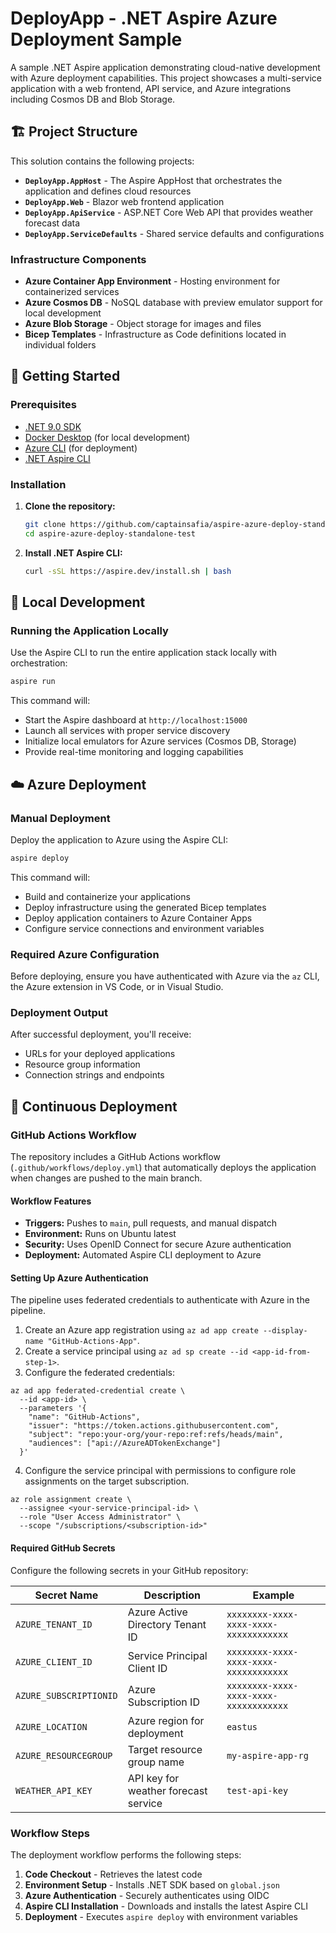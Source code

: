 # DeployApp - .NET Aspire Azure Deployment Sample

A sample .NET Aspire application demonstrating cloud-native development with Azure deployment capabilities. This project showcases a multi-service application with a web frontend, API service, and Azure integrations including Cosmos DB and Blob Storage.

## 🏗️ Project Structure

This solution contains the following projects:

- **`DeployApp.AppHost`** - The Aspire AppHost that orchestrates the application and defines cloud resources
- **`DeployApp.Web`** - Blazor web frontend application
- **`DeployApp.ApiService`** - ASP.NET Core Web API that provides weather forecast data
- **`DeployApp.ServiceDefaults`** - Shared service defaults and configurations

### Infrastructure Components

- **Azure Container App Environment** - Hosting environment for containerized services
- **Azure Cosmos DB** - NoSQL database with preview emulator support for local development
- **Azure Blob Storage** - Object storage for images and files
- **Bicep Templates** - Infrastructure as Code definitions located in individual folders

## 🚀 Getting Started

### Prerequisites

- [.NET 9.0 SDK](https://dotnet.microsoft.com/download/dotnet/9.0)
- [Docker Desktop](https://www.docker.com/products/docker-desktop) (for local development)
- [Azure CLI](https://docs.microsoft.com/en-us/cli/azure/install-azure-cli) (for deployment)
- [.NET Aspire CLI](https://learn.microsoft.com/en-us/dotnet/aspire/fundamentals/setup-tooling)

### Installation

1. **Clone the repository:**
   ```bash
   git clone https://github.com/captainsafia/aspire-azure-deploy-standalone-test.git
   cd aspire-azure-deploy-standalone-test
   ```

2. **Install .NET Aspire CLI:**
   ```bash
   curl -sSL https://aspire.dev/install.sh | bash
   ```

## 🔧 Local Development

### Running the Application Locally

Use the Aspire CLI to run the entire application stack locally with orchestration:

```bash
aspire run
```

This command will:
- Start the Aspire dashboard at `http://localhost:15000`
- Launch all services with proper service discovery
- Initialize local emulators for Azure services (Cosmos DB, Storage)
- Provide real-time monitoring and logging capabilities

## ☁️ Azure Deployment

### Manual Deployment

Deploy the application to Azure using the Aspire CLI:

```bash
aspire deploy
```

This command will:
- Build and containerize your applications
- Deploy infrastructure using the generated Bicep templates
- Deploy application containers to Azure Container Apps
- Configure service connections and environment variables

### Required Azure Configuration

Before deploying, ensure you have authenticated with Azure via the `az` CLI, the Azure extension in VS Code, or in Visual Studio.

### Deployment Output

After successful deployment, you'll receive:
- URLs for your deployed applications
- Resource group information
- Connection strings and endpoints

## 🔄 Continuous Deployment

### GitHub Actions Workflow

The repository includes a GitHub Actions workflow (`.github/workflows/deploy.yml`) that automatically deploys the application when changes are pushed to the main branch.

#### Workflow Features

- **Triggers:** Pushes to `main`, pull requests, and manual dispatch
- **Environment:** Runs on Ubuntu latest
- **Security:** Uses OpenID Connect for secure Azure authentication
- **Deployment:** Automated Aspire CLI deployment to Azure

#### Setting Up Azure Authentication

The pipeline uses federated credentials to authenticate with Azure in the pipeline.

1. Create an Azure app registration using `az ad app create --display-name "GitHub-Actions-App"`.
2. Create a service principal using `az ad sp create --id <app-id-from-step-1>`.
3. Configure the federated credentials:
```
az ad app federated-credential create \
  --id <app-id> \
  --parameters '{
    "name": "GitHub-Actions",
    "issuer": "https://token.actions.githubusercontent.com",
    "subject": "repo:your-org/your-repo:ref:refs/heads/main",
    "audiences": ["api://AzureADTokenExchange"]
  }'
```
4. Configure the service principal with permissions to configure role assignments on the target subscription.

```
az role assignment create \
  --assignee <your-service-principal-id> \
  --role "User Access Administrator" \
  --scope "/subscriptions/<subscription-id>"
```

#### Required GitHub Secrets

Configure the following secrets in your GitHub repository:

| Secret Name | Description | Example |
|-------------|-------------|---------|
| `AZURE_TENANT_ID` | Azure Active Directory Tenant ID | `xxxxxxxx-xxxx-xxxx-xxxx-xxxxxxxxxxxx` |
| `AZURE_CLIENT_ID` | Service Principal Client ID | `xxxxxxxx-xxxx-xxxx-xxxx-xxxxxxxxxxxx` |
| `AZURE_SUBSCRIPTIONID` | Azure Subscription ID | `xxxxxxxx-xxxx-xxxx-xxxx-xxxxxxxxxxxx` |
| `AZURE_LOCATION` | Azure region for deployment | `eastus` |
| `AZURE_RESOURCEGROUP` | Target resource group name | `my-aspire-app-rg` |
| `WEATHER_API_KEY` | API key for weather forecast service | `test-api-key` |

### Workflow Steps

The deployment workflow performs the following steps:

1. **Code Checkout** - Retrieves the latest code
2. **Environment Setup** - Installs .NET SDK based on `global.json`
3. **Azure Authentication** - Securely authenticates using OIDC
4. **Aspire CLI Installation** - Downloads and installs the latest Aspire CLI
5. **Deployment** - Executes `aspire deploy` with environment variables